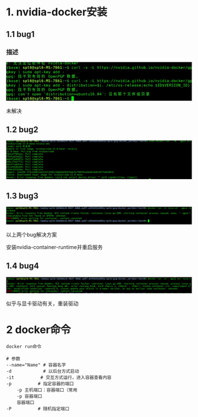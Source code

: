 # 1. nvidia-docker安装

## 1.1 bug1

### 描述

![2021072001](images\2021072001.png)

未解决

## 1.2 bug2

![2021072002](images\2021072002.png)

## 1.3 bug3

![2021072003](images\2021072003.png)

以上两个bug解决方案

安装nvidia-container-runtime并重启服务

## 1.4 bug4

![2021072004](images\2021072004.png)

似乎与显卡驱动有关，重装驱动

# 2 docker命令

```shell
docker run命令

# 参数
--name="Name" # 容器名字
-d            # 以后台方式启动
-it          # 交互方式运行，进入容器查看内容
-p			# 指定容器的端口
	-p 主机端口：容器端口（常用
	-p 容器端口
	容器端口
-P			# 随机指定端口

```


